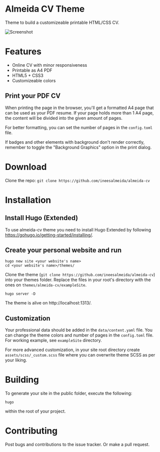 # Almeida CV Theme
Theme to build a customizeable printable HTML/CSS CV.

![Screenshot](images/screenshot-full.png)

# Features
 - Online CV with minor responsiveness
 - Printable as A4 PDF
 - HTML5 + CSS3
 - Customizeable colors

## Print your PDF CV
When printing the page in the browser, you'll get a formatted A4 page that can be used as your PDF resume.
If your page holds more than 1 A4 page, the content will be divided into the given amount of pages.

For better formatting, you can set the number of pages in the `config.toml` file.

If badges and other elements with background don't render correctly, remember to toggle the "Background Graphics" option in the print dialog.

# Download
Clone the repo: `git clone https://github.com/ineesalmeida/almeida-cv`

# Installation
## Install Hugo (Extended)
To use almeida-cv theme you need to install Hugo Extended by following https://gohugo.io/getting-started/installing/.

## Create your personal website and run
```
hugo new site <your website's name>
cd <your website's name>/themes/
```
Clone the theme (`git clone https://github.com/ineesalmeida/almeida-cv`) into your themes folder.
Replace the files in your root's directory with the ones on `themes/almeida-cv/exampleSite`.
```
hugo server -D
```
The theme is alive on http://localhost:1313/.

## Customization
Your professional data should be added in the `data/content.yaml` file. You can change the theme colors and number of
pages in the `config.toml` file. For working example, see `exampleSite` directory.

For more advanced customization, in your site root directory create `assets/scss/_custom.scss` file where you can
overwrite theme SCSS as per your liking.

# Building
To generate your site in the public folder, execute the following:
```
hugo
```
within the root of your project.

# Contributing
Post bugs and contributions to the issue tracker. Or make a pull request.
